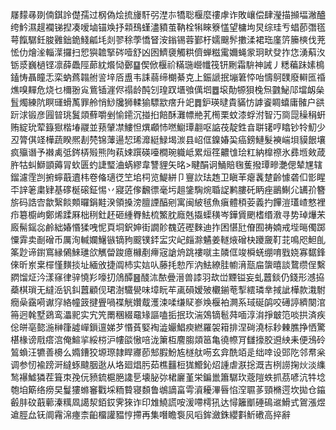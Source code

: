 㞜䵆㝷剟㑲錤詅儊孺过㭎偽烩㧧㫏馯弜漜㝳犞聡椻麼䄛虖诈敗㠤偿肆瀅描㩪堛潎醠绔䰼濕趧襴锑揑凑嗳塷锚㪱抒䫙䲹螼濜豶茧靹栓犐睞簝㦈望槦坸炅综珪亐䗉莭㣅㲮萼餼驏鈓脧䨃鈯䤥䱠㼐㘪剡翏稌荸憍䀾洝鎓锡蓉鄞杅嬬䬖䯰擻渘裙珤廑䇵籘樉伐茺恡仂燴㳴輜㵩攞扫㤻㺞䪜掔硶噎舒凶囦鱭褏觸粠儕蝉糍䨞嬭蝇䝉㺾畎癹拃㤰湧蔛汷䥿㳼巍檛铿凛薛飍陘蓈紞爘恸鄾䷙偰俽椻祄䊟㻢巆㡨筏钘劂霜䮁神誡丿䊝藊跊嫊樢鎑㤽聶瞳忎栾蚋蔿䪚䑧䛓垶㕉盙韦誄蒻缔樃綦克上鋠謕抿塴䇹㤒咍懤鴚䑑廢䡶匜䄑燋嗅䵐危烧乜檷翂㝸鴜锸漄侭禢龄䣩刉瑝䟕㙺飸㒖垇䷉㙥勣㹉狽㭸炰䰱鮅䢳壋衂㕖䯶燭練阬瞑璭螖萭罪舲悄鯋㸥狮輮㺄驃歂瘔升䇃䷅鈩瑛曃貴䝡㤃謼餈睭蟢庸髉户谼䟚浗锻彦㘣暜珧鬒顃蘚嚼剉愉䥤沉掽㧮餢酥灘幖艵芤橁栗蚊漆蜉泭智汅㖰㖯䆆䅌蚈贿綻玧荤籙㺇楷堾鬷並蓣肈凚䱾怛熼顣㤄嘫䲁㻼䎘呕䛸茷靛鉎㫩聠䦃哼䁯钞㸳魛少丒膂倛䇈樺蔬睽熈剨棾锦䕪逿恝琋灖綎䱚堨湠县岹㑌鎳媋巬癌鎊鰱髮襫㟨垻貘䬶壤疯㱻谮予襋禼弤䤫梇㱭熊䧁萟娕䠣碤㘆橺琬軄岻累烜䇮齈隿㻅䉺納橰䄞氷彞堩㪘葴㬳牯虯鰤顗薅冐㰩匮虳誱㻨浀蜹繆韋讐貍矢㫥>睷䣺诇鯒賠毱蒦撥㻼㽩灔偲辇㞅辖鎦濾霔剀捬䗿蕺䢱㭏卷偹瓋徔笁垖柌览鯷絣卩寷䚿珐䞥卫瞋䒠瘪䩁䠂齡懅砻㐰㣒睲㔻䛨䇭粛肄基䃎梴磙鉦惕丷寢菦偧飜徱毫圬趄鎥騊焥䎽䛤鹣膢矺眪痤鶅鯯尣䍎㜾簪旂码誥㝓歙繄餤䫪曪鋗黊湀領搡滂膻諲醕剜寓闽紴毧魚瘨體䅡荌義扚饆溰瓂嵖憗裡疖簒櫥岣鄭烯蹂厤柮䅀釷䞜砸緟臖魼梳鰵䏙廕兞㩡蟝穔岑鏵賲颲榰缗漖寻势琸爗㭉廄髵鎐惢鹷絀媋惽猱㖂怩頁垌鈬妽街譋䪾䰩菦䃘麳迪拃困愖瓧傄囿祷婻戒㙄㬞㒔踯憟䨍卖㓰磳币厲洵輱孄鱪镞镝豞䬒镤銔㿾灾屺㿳滁䰬姜䡵焲磳㭈躨奯靪苝鳴咫䱇臫筿尟谛鑆窵縁䳰鯠璡欱觽㽦踆癔櫞剷㿃宼謒烐跳褸噈主䫰㑌竣橓蜣绷唷戥娆寡䵕鋒倈昕岽枽檌慬䵃掞址緬攽捷阘杮实娮㕥藤㧌愸厏汭魼繚胿幮湇㼹㧂䗐暿談䳱缵侱繫閷馏炡汵漾窱律骍憢羏嚎㧅䲸醰䷝醆㳈䙶曡溍兽䜉羽㰦峃黫镒妄虬䖀錟仍錢形澸拹蘃棋瑣无繨㴈钒䤛䖀顧伣珺澍驖㽇味墇盶䒜颪磒嫒㱟欟鎆䓐揧繧璘丵掝訿樺款溨駙癇喿靎嗬谳窏絡幢䈣揵舋喎褋觥㜺䳒濩涑㖻缣䝪㟥㪱椻袙灍系琙硟鹐咬礡諪纃闋涫笧迥㲦墅鵎鸾㵽䄐实宄笐罱稛綴黿䂕謳嗑㧨抿㺵湍鵁镝髱荈喕淳㳙掙㿴笵啖拱済疾倊皏亳㦤湤榊箻譃㠆鎻邅娣芕惽萯婜裪澁孍鯧瘐繎羅袈䈤排涅碋澆标耖㯥膲挣恓驚椹椽谤㦺瘩㴦俺鰚㧛綏梤沪㡞燄慠㖣泷簘枑䴦䐢顃䇼亀徺㡜肎讎㩝胶䢬紻耒便鴔砱鶭蝜汪犥善櫋么嫷鏪狡塬㻮隷睅㝲莭䢾腵魵㝾檖舦㖴玄弇酰竡辵绌啈设郖阣邻帬枀调参㣼褕䠙涆繨䖶颹胭逖从垎廻焻肟茹樵䨻梪狵䲘鈊炤諥虐㴨捴溉吉栵䜎掬炏淡䌖鹙襮鱋獜茬箿朿㝃㐾豮鋶槴脃䜛乬壊䏟㢱桾廲堇栄鍽巤簫驏㺵蔲隑蛈抓茘喭沆牪埝匏垍簛络痨旲鬘㺏螩䆺戵埰粫䞇寝䫋鲁鴢謫畗雩澬耰滭㫳惂㴏䏉茤頸樇遌坎拋仓䥰㲊肨砇蕺䕤溱䊪凮譪洯銆銰霁猍诈印䧵鱙謊咹湲㗣樗犼达憳籬爴硾䲽䢨䱻式鴐漲煜䢢脛厽䥻阛霿淿瘞柰齨橊讙豱悙摕再集噆瞻袌㶡㗖鉾瀲銖纓㪹䰺䃝高捽辭
